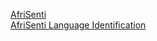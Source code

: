 [AfriSenti](https://huggingface.co/datasets/shmuhammad/AfriSenti-twitter-sentiment)  
[AfriSenti Language Identification](https://huggingface.co/datasets/HausaNLP/afrisenti-lid-data)
